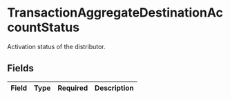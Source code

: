 # TransactionAggregateDestinationAccountStatus

Activation status of the distributor.


## Fields

| Field       | Type        | Required    | Description |
| ----------- | ----------- | ----------- | ----------- |